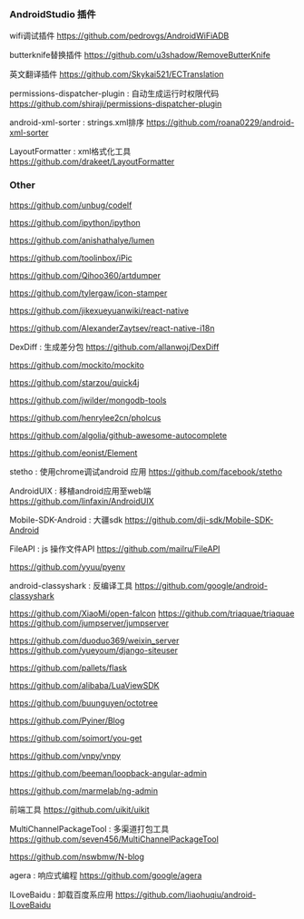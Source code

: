 ### AndroidStudio 插件

wifi调试插件
https://github.com/pedrovgs/AndroidWiFiADB

butterknife替换插件
https://github.com/u3shadow/RemoveButterKnife

英文翻译插件
https://github.com/Skykai521/ECTranslation

permissions-dispatcher-plugin : 自动生成运行时权限代码
https://github.com/shiraji/permissions-dispatcher-plugin

android-xml-sorter : strings.xml排序
https://github.com/roana0229/android-xml-sorter

LayoutFormatter : xml格式化工具
https://github.com/drakeet/LayoutFormatter

### Other
https://github.com/unbug/codelf

https://github.com/ipython/ipython

https://github.com/anishathalye/lumen

https://github.com/toolinbox/iPic

https://github.com/Qihoo360/artdumper

https://github.com/tylergaw/icon-stamper

https://github.com/jikexueyuanwiki/react-native

https://github.com/AlexanderZaytsev/react-native-i18n

DexDiff : 生成差分包
https://github.com/allanwoj/DexDiff

https://github.com/mockito/mockito

https://github.com/starzou/quick4j

https://github.com/jwilder/mongodb-tools

https://github.com/henrylee2cn/pholcus

https://github.com/algolia/github-awesome-autocomplete

https://github.com/eonist/Element

stetho : 使用chrome调试android 应用
https://github.com/facebook/stetho

AndroidUIX : 移植android应用至web端
https://github.com/linfaxin/AndroidUIX

Mobile-SDK-Android : 大疆sdk
https://github.com/dji-sdk/Mobile-SDK-Android

FileAPI : js 操作文件API
https://github.com/mailru/FileAPI

https://github.com/yyuu/pyenv

android-classyshark : 反编译工具
https://github.com/google/android-classyshark

https://github.com/XiaoMi/open-falcon
https://github.com/triaquae/triaquae
https://github.com/jumpserver/jumpserver

https://github.com/duoduo369/weixin_server
https://github.com/yueyoum/django-siteuser

https://github.com/pallets/flask

https://github.com/alibaba/LuaViewSDK

https://github.com/buunguyen/octotree

https://github.com/Pyiner/Blog

https://github.com/soimort/you-get

https://github.com/vnpy/vnpy

https://github.com/beeman/loopback-angular-admin

https://github.com/marmelab/ng-admin

前端工具
https://github.com/uikit/uikit

MultiChannelPackageTool : 多渠道打包工具
https://github.com/seven456/MultiChannelPackageTool

https://github.com/nswbmw/N-blog

agera : 响应式编程
https://github.com/google/agera

ILoveBaidu : 卸载百度系应用
https://github.com/liaohuqiu/android-ILoveBaidu
